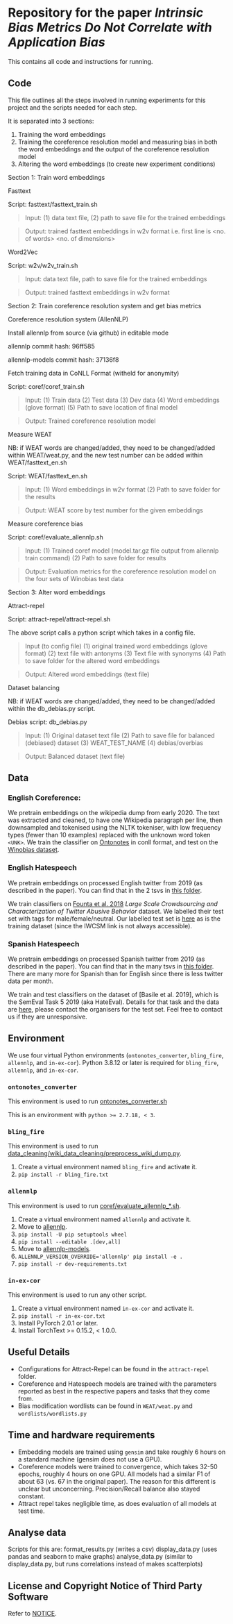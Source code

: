 # Repository for the paper _Intrinsic Bias Metrics Do Not Correlate with Application Bias_

This contains all code and instructions for running.


## Code

This file outlines all the steps involved in running experiments for this project and the scripts needed for each step.

It is separated into 3 sections:
  1) Training the word embeddings
  2) Training the coreference resolution model and measuring bias in both the word embeddings and the output of the coreference resolution model
  3) Altering the word embeddings (to create new experiment conditions)

Section 1: Train word embeddings

Fasttext

Script: fasttext/fasttext_train.sh
> Input: (1) data text file, (2) path to save file for the trained embeddings

> Output: trained fasttext embeddings in w2v format i.e. first line is <no. of words> <no. of dimensions>

Word2Vec

Script: w2v/w2v_train.sh
> Input: data text file, path to save file for the trained embeddings

> Output: trained fasttext embeddings in w2v format


Section 2: Train coreference resolution system and get bias metrics

Coreference resolution system (AllenNLP)

Install allennlp from source (via github) in editable mode

allennlp commit hash: 96ff585

allennlp-models commit hash: 37136f8

Fetch training data in CoNLL Format (witheld for anonymity)

Script: coref/coref_train.sh
> Input: (1) Train data (2) Test data (3) Dev data (4) Word embeddings (glove format) (5) Path to save location of final model

> Output: Trained coreference resolution model


Measure WEAT

NB: if WEAT words are changed/added, they need to be changed/added within WEAT/weat.py, and the new test number can be added within WEAT/fasttext_en.sh

Script: WEAT/fasttext_en.sh
> Input: (1) Word embeddings in w2v format (2) Path to save folder for the results

> Output: WEAT score by test number for the given embeddings


Measure coreference bias

Script: coref/evaluate_allennlp.sh
> Input: (1) Trained coref model (model.tar.gz file output from allennlp train command) (2) Path to save folder for results

> Output: Evaluation metrics for the coreference resolution model on the four sets of Winobias test data


Section 3: Alter word embeddings

Attract-repel

Script: attract-repel/attract-repel.sh

The above script calls a python script which takes in a config file.
> Input (to config file) (1) original trained word embeddings (glove format) (2) text file with antonyms (3) Text file with synonyms (4) Path to save folder for the altered word embeddings

> Output: Altered word embeddings (text file)


Dataset balancing

NB: if WEAT words are changed/added, they need to be changed/added within the db_debias.py script.

Debias script: db_debias.py
> Input: (1) Original dataset text file (2) Path to save file for balanced (debiased) dataset (3) WEAT_TEST_NAME (4) debias/overbias

> Output: Balanced dataset (text file)

## Data
### English Coreference:
We pretrain embeddings on the wikipedia dump from early 2020. The text was
extracted and cleaned, to have one Wikipedia paragraph per line, then downsampled and tokenised using the NLTK tokeniser, with low frequency types
(fewer than 10 examples) replaced with the unknown word token `<UNK>`. 
We train the classifier on [Ontonotes](https://catalog.ldc.upenn.edu/LDC2013T19) in conll format, and test on the [Winobias dataset](https://github.com/uclanlp/corefBias).  

### English Hatespeech
We pretrain embeddings on processed English twitter from 2019 (as described in the paper). You can find that in the 2 tsvs in [this folder](https://drive.google.com/drive/folders/1zr87a_lY9fZPgwFm0FKmoXCuWlwSprWT?usp=sharing).

We train classifiers on [Founta et al. 2018](https://arxiv.org/pdf/1802.00393.pdf) _Large Scale Crowdsourcing and Characterization of Twitter Abusive Behavior_ dataset. We labelled their test set with tags for male/female/neutral.
Our labelled test set is [here](https://drive.google.com/drive/folders/1h46FH-D1y4g_WvE7Ikq8y5Zg6mXadjmO?usp=sharing) as is the training dataset (since the IWCSM link is not always accessible). 

### Spanish Hatespeech
We pretrain embeddings on processed Spanish twitter from 2019 (as described in the paper). You can find that in the many tsvs in [this folder](https://drive.google.com/drive/folders/13zvp1bZJuGX9CLkcjnVDlRbLfinK25t6?usp=sharing). There are many more for Spanish than for English since there is less twitter data per month.

We train and test classifiers on the dataset of [Basile et al. 2019], which is the SemEval Task 5 2019 (aka HateEval). Details for that task and the data are [here](https://github.com/cicl2018/HateEvalTeam), please contact the organisers for the test set. Feel free to contact us if they are unresponsive. 

## Environment

We use four virtual Python environments (`ontonotes_converter`, `bling_fire`, `allennlp`, and `in-ex-cor`). Python 3.8.12 or later is required for `bling_fire`, `allennlp`, and `in-ex-cor`.

### `ontonotes_converter`

This environment is used to run [ontonotes_converter.sh](ontonotes_converter.sh)

This is an environment with `python >= 2.7.18, < 3`.

### `bling_fire`

This environment is used to run [data_cleaning/wiki_data_cleaning/preprocess_wiki_dump.py](data_cleaning/wiki_data_cleaning/preprocess_wiki_dump.py).

1. Create a virtual environment named `bling_fire` and activate it.
2. `pip install -r bling_fire.txt`

### `allennlp`

This environment is used to run [coref/evaluate_allennlp_*.sh](coref).

1. Create a virtual environment named `allennlp` and activate it.
2. Move to [allennlp](allennlp).
3. `pip install -U pip setuptools wheel`
4. `pip install --editable .[dev,all]`
5. Move to [allennlp-models](allennlp-models).
6. `ALLENNLP_VERSION_OVERRIDE='allennlp' pip install -e .`
7. `pip install -r dev-requirements.txt`

### `in-ex-cor`

This environment is used to run any other script.

1. Create a virtual environment named `in-ex-cor` and activate it.
2. `pip install -r in-ex-cor.txt`
3. Install PyTorch 2.0.1 or later.
4. Install TorchText >= 0.15.2, < 1.0.0.

## Useful Details
* Configurations for Attract-Repel can be found in the `attract-repel` folder. 
* Coreference and Hatespeech models are trained with the parameters reported as best in the respective papers and tasks that they come from. 
* Bias modification wordlists can be found in `WEAT/weat.py` and `wordlists/wordlists.py`

## Time and hardware requirements
* Embedding models are trained using `gensim` and take roughly 6 hours on a standard machine (gensim does not use a GPU). 
* Coreference models were trained to convergence, which takes 32-50 epochs, roughly 4 hours on one GPU. All models had a similar F1 of about 63 (vs. 67 in the original paper). The reason for this different is unclear but unconcerning. Precision/Recall balance also stayed constant.
* Attract repel takes negligible time, as does evaluation of all models at test time. 


## Analyse data
Scripts for this are:
format_results.py (writes a csv)
display_data.py (uses pandas and seaborn to make graphs)
analyse_data.py (similar to display_data.py, but runs correlations instead of makes scatterplots)

## License and Copyright Notice of Third Party Software

Refer to [NOTICE](NOTICE).
